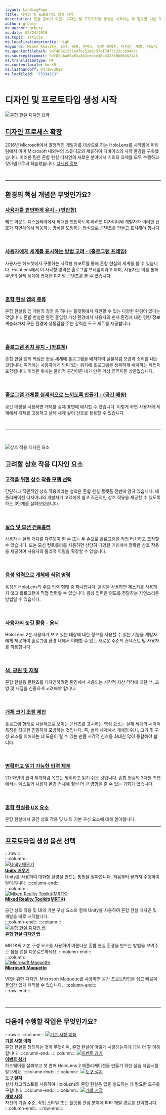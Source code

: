 ```yaml
---
layout: LandingPage
title: 디자인 및 프로토타입 생성 시작
description: 만들 준비가 되면, 디자인 및 프로토타입 생성을 시작하는 데 필요한 기본 개념을 알아봅니다.
author: grbury
ms.author: grbury
ms.date: 08/24/2019
ms.topic: article
ms.localizationpriority: high
keywords: Mixed Reality, 검색, 배포, 인덱스, 방문 페이지, 디자인, 개발, 자습서, 샘플 앱, 기본 사항, 사례 연구, 리소스, HoloLens 방법, 오픈 소스 프로젝트, 핵심 개념, 상호 작용
ms.openlocfilehash: 9ef408e1551e9f6c52a6c5fcf7df3123cc099c8c
ms.sourcegitcommit: 9df82dba06a91a8d2cedbe38a4328f8b86bb2146
ms.translationtype: HT
ms.contentlocale: ko-KR
ms.lasthandoff: 04/29/2020
ms.locfileid: "75334113"
---
```

# <a name="start-designing-and-prototyping"></a>디자인 및 프로토타입 생성 시작


![혼합 현실 디자인 요약](images/03_Design.png)

## <a name="expand-your-design-process"></a>[디자인 프로세스 확장](case-study-expanding-the-design-process-for-mixed-reality.md)

2016년 Microsoft에서 열정적인 개발자를 대상으로 하는 HoloLens를 시작함에 따라 팀에서 이미 Microsoft 내외부의 스튜디오와 제휴하여 디바이스의 시작 환경을 구축했습니다. 이러한 팀은 혼합 현실 디자인의 새로운 분야에서 기회와 과제를 모두 수행하고 찾아냄으로써 학습했습니다. [자세한 정보](case-study-expanding-the-design-process-for-mixed-reality.md)

<br>

---

## <a name="what-are-the-core-concepts-of-an-experience"></a>환경의 핵심 개념은 무엇인가요?

### <a name="keep-the-user-comfortable---comfort"></a>[사용자를 편안하게 유지 - (편안함)](comfort.md)
헤드 마운트 디스플레이에서 최대한 편안하도록 하려면 디자이너와 개발자가 이러한 신호가 자연계에서 작동하는 방식을 모방하는 방식으로 콘텐츠를 만들고 표시해야 합니다.

<br>

### <a name="consider-how-the-user-sees-the-world---holographic-frame"></a>[사용자에게 세계를 표시하는 방법 고려 - (홀로그램 프레임)](holographic-frame.md)
사용자는 헤드셋에서 구동하는 사각형 뷰포트를 통해 혼합 현실의 세계를 볼 수 있습니다. HoloLens에서 이 사각형 영역은 홀로그램 프레임이라고 하며, 사용자는 이를 통해 주변의 실제 세계에 겹쳐진 디지털 콘텐츠를 볼 수 있습니다.

<br>

### <a name="types-of-mixed-reality-apps"></a>[혼합 현실 앱의 종류](types-of-mixed-reality-apps.md)
혼합 현실용 앱 개발의 장점 중 하나는 플랫폼에서 지원할 수 있는 다양한 환경이 있다는 것입니다. 혼합 현실은 완전 몰입형 가상 환경에서 사용자의 현재 환경에 대한 경량 정보 계층화까지 모든 환경에 생동감을 주는 강력한 도구 세트를 제공합니다.

<br>

### <a name="keeping-holograms-in-place---coordinate-systems"></a>[홀로그램 위치 유지 - (좌표계)](coordinate-systems.md)
혼합 현실 앱의 핵심은 현실 세계에 홀로그램을 배치하여 실물처럼 모양과 소리를 내는 것입니다. 여기에는 사용자에게 의미 있는 위치에 홀로그램을 정확하게 배치하는 작업이 포함됩니다. 이러한 위치는 물리적 공간이든 내가 만든 가상 영역이든 상관없습니다.

<br>

### <a name="making-holographic-objects-feel-real---spatial-mapping"></a>[홀로그램 개체를 실제적으로 느끼도록 만들기 - (공간 매핑)](spatial-mapping.md)
공간 매핑을 사용하면 개체를 실제 표면에 배치할 수 있습니다. 이렇게 하면 사용자의 세계에서 개체를 고정하고 실제 세계 깊이 신호를 활용할 수 있습니다.

<br>


---

<br>

![상호 작용 디자인 요소](images/MRTK_BoundingBox_Main.png)

## <a name="interaction-design-factors-to-consider"></a>고려할 상호 작용 디자인 요소


### <a name="choose-an-interaction-model-for-your-customer"></a>[고객을 위한 상호 작용 모델 선택](interaction-fundamentals.md)
간단하고 직관적인 상호 작용이라는 철학은 혼합 현실 플랫폼 전반에 얽혀 있습니다. 애플리케이션 디자이너와 개발자가 고객에게 쉽고 직관적인 상호 작용을 제공할 수 있도록 하는 3단계를 살펴보았습니다.

<br>

### <a name="hands-and-motion-controllers"></a>[실습 및 모션 컨트롤러](hands-and-tools.md)
사용자는 실제 개체를 다루듯이 한 손 또는 두 손으로 홀로그램을 직접 터치하고 조작할 수 있습니다. 또는 모션 컨트롤러를 사용하면 상당히 다양한 거리에서 정확한 상호 작용을 제공하여 사용자의 물리적 역량을 확장할 수 있습니다.

<br>

### <a name="directly-commanding-objects-with-voice-input"></a>[음성 입력으로 개체에 직접 명령](voice-input.md)
음성은 HoloLens의 주요 입력 형태 중 하나입니다. 음성을 사용하면 제스처를 사용하지 않고 홀로그램에 직접 명령할 수 있습니다. 음성 입력은 의도를 전달하는 자연스러운 방법일 수 있습니다.

<br>

### <a name="leveraging-the-users-eye-gaze"></a>[사용자의 눈길 활용 - 응시](eye-tracking.md)
HoloLens 2는 사용자가 보고 있는 대상에 대한 정보를 사용할 수 있는 기능을 개발자에게 제공하여 홀로그램 환경 내에서 이해할 수 있는 새로운 수준의 컨텍스트 및 사용자를 허용합니다.

<br>

### <a name="color-light-and-materials"></a>[색, 광원 및 재질](color,-light-and-materials.md)
혼합 현실용 콘텐츠를 디자인하려면 환경에서 사용되는 시각적 자산 각각에 대한 색, 조명 및 재질을 신중하게 고려해야 합니다.

<br>

### <a name="suggesting-the-scale-of-an-object"></a>[개체 크기 조정 제안](scale.md)
홀로그램 형태로 사실적으로 보이는 콘텐츠를 표시하는 핵심 요소는 실제 세계의 시각적 특징을 최대한 긴밀하게 모방하는 것입니다. 즉, 실제 세계에서 개체의 위치, 크기 및 구성 요소를 이해하는 데 도움이 될 수 있는 만큼 시각적 신호를 최대한 많이 통합해야 합니다.

<br>

### <a name="clear-and-readable-typography"></a>[명확하고 읽기 가능한 입력 체계](typography.md)
2D 화면의 입력 체계처럼 목표는 명확하고 읽기 쉬운 것입니다. 혼합 현실의 3차원 측면에서는 텍스트와 사용자 환경 전체에 훨씬 더 큰 영향을 줄 수 있는 기회가 있습니다.

<br>

### <a name="ux-elements-for-the-mixed-reality"></a>[혼합 현실용 UX 요소](app-patterns-landingpage.md)
혼합 현실에서 공간 상호 작용 및 UI의 기본 구성 요소에 대해 알아봅니다.
<br>


---

## <a name="choose-a-prototyping-option"></a>프로토타입 생성 옵션 선택  

:::row:::   
    :::column:::    
       [![Unity 배우기](images/Final_unity_logo.png)](https://learn.unity.com/)<br>
        **[Unity 배우기](https://learn.unity.com/)**<br>
        Unity를 사용하여 대화형 환경을 만드는 방법을 알아봅니다. 처음부터 끝까지 수행하여 알아봅니다.
    :::column-end:::    
    :::column:::    
        [![Mixed Reality Toolkit(MRTK)](images/Final_mrtk-small_logo.png)](https://github.com/Microsoft/MixedRealityToolkit-Unity)<br>
        **[Mixed Reality Toolkit(MRTK)](https://github.com/Microsoft/MixedRealityToolkit-Unity)**<br>  
        공간 상호 작용 및 UI의 기본 구성 요소와 함께 Unity를 사용하여 혼합 현실 디자인 및 개발을 바로 시작합니다.   
    :::column-end:::
    :::column:::    
        [![혼합 현실 디자인 랩](images/Final_mrdl_logo.png)](https://github.com/Microsoft/MRDL_Unity_PeriodicTable)<br>
        **[혼합 현실 디자인 랩](https://github.com/Microsoft/MRDL_Unity_PeriodicTable)**<br>  
        MRTK의 기본 구성 요소를 사용하여 아름다운 혼합 현실 환경을 만드는 방법을 보여주는 샘플 앱을 다운로드하세요.
    :::column-end:::        
    :::column:::    
        [![Microsoft Maquette](images/Final_maquette_logo.png)](https://www.maquette.ms/)<br>
        **[Microsoft Maquette](https://www.maquette.ms/)**<br>  
        VR을 위한 디자인. Microsoft Maquette를 사용하면 공간 프로토타입을 쉽고 빠르며 몰입감 있게 제작할 수 있습니다. 
    :::column-end:::    
:::row-end:::

<br>

---



## <a name="what-would-you-like-to-do-next"></a>다음에 수행할 작업은 무엇인가요?

:::row:::
    :::column:::
       [![기본 사항 이해](images/icon-lightbulb.png)](index.md#understand-the-basics)<br>
        **[기본 사항 이해](index.md#understand-the-basics)**<br>
        혼합 현실을 정의하는 것이 무엇이며, 혼합 현실이 어떻게 사용되는지에 대해 더 잘 이해합니다.
    :::column-end:::
    :::column:::
        [![이벤트 참가](images/icon-calendar.jpg)](sf-academy-events.md)<br>
         **[이벤트 참가](sf-academy-events.md)**<br>
        하드웨어를 살펴보고 첫 번째 HoloLens 2 애플리케이션을 만들기 위한 실습 자습서를 받으세요.
    :::column-end:::
    :::column:::
        [![도구 설치](images/icon-design.jpg)](install-the-tools.md)<br>
         **[도구 설치](install-the-tools.md)**<br>
        설치 체크리스트를 사용하여 HoloLens와 혼합 현실용 앱을 빌드하는 데 필요한 도구를 구합니다.
    :::column-end:::
    :::column:::
        [![개발 시작](images/icon-developer.jpg)](development.md)<br>
        **[개발 시작](development.md)**<br>
        자신의 기술 수준, 작업 스타일 또는 플랫폼 관심 분야에 따라 개발 경로를 선택합니다.
    :::column-end:::
:::row-end:::


<br>

<br>


